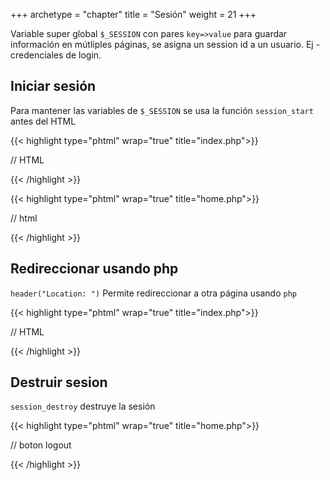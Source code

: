 +++
archetype = "chapter"
title = "Sesión"
weight = 21
+++

Variable super global `$_SESSION` con pares `key=>value` para guardar información en mútliples páginas, se asigna un session id a un usuario. Ej - credenciales de login.

## Iniciar sesión

Para mantener las variables de `$_SESSION` se usa la función `session_start` antes del HTML

{{< highlight type="phtml" wrap="true" title="index.php">}}
<?php
    session_start();
?>

// HTML

<?php
    $_SESSION["username"] = "gino";
    $_SESSION["password"] = "liza";

    echo $_SESSION["username"];
    echo $_SESSION["password"];
?>
{{< /highlight >}}

{{< highlight type="phtml" wrap="true" title="home.php">}}

<?php
    session_start();
?>

// html

<?php
    echo $_SESSION["username"];
    echo $_SESSION["password"];
?>
{{< /highlight >}}

## Redireccionar usando php
`header("Location: ")` Permite redireccionar a otra página usando `php`

{{< highlight type="phtml" wrap="true" title="index.php">}}
<?php
    session_start();
?>

// HTML

<?php
    // Establecer username y password, redireccionar a home.php con esos datos
    $_SESSION["username"] = "gino";
    $_SESSION["password"] = "liza";

    header("Location: home.php");
?>
{{< /highlight >}}


## Destruir sesion
`session_destroy` destruye la sesión

{{< highlight type="phtml" wrap="true" title="home.php">}}
<?php
    session_start();
?>

// boton logout

<?php
    // destruir la sesión y redireccionar a index.php
    if(isset($_POST["logout"])){
        session_destroy();
        header("Location: index.php");
    }
?>
{{< /highlight >}}